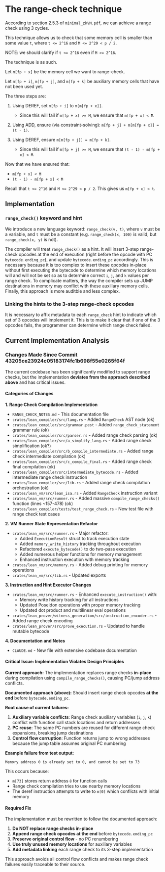 # The range-check technique

According to section 2.5.3 of `minimal_zkVM.pdf`, we can achieve a range check using 3 cycles.

This technique allows us to check that some memory cell is smaller than some
value `t`, where `t <= 2^16` and `M <= 2^29 < p / 2`.

NOTE: we should clarify if `t <= 2^16` even if `M >= 2^16`.

The technique is as such.

Let `m[fp + x]` be the memory cell we want to range-check.

Let `m[fp + i]`, `m[fp + j]`, and `m[fp + k]` be auxiliary memory cells that
have not been used yet.

The three steps are:

1. Using DEREF, set `m[fp + i]` to `m[m[fp + x]]`.
    - Since this will fail if `m[fp + x] >= M`, we ensure that `m[fp + x] < M`.

2. Using ADD, ensure (via constraint-solving): `m[fp + j] + m[m[fp + x]] = (t - 1)`.

3. Using DEREF, ensure `m[m[fp + j]] = m[fp + k]`.
    - Since this will fail if `m[fp + j] >= M`, we ensure that `(t - 1) - m[fp + x] < M`.

Now that we have ensured that:

- `m[fp + x] < M`
- `(t - 1) - m[fp + x] < M`

Recall that `t <= 2^16` and `M <= 2^29 < p / 2`. This gives us `m[fp + x] < t`.

## Implementation

### `range_check()` keyword and hint

We introduce a new language keyword: `range_check(v, t)`, where `v` must be a
variable, and `t` must be a constant (e.g. `range_check(x, 100)` is valid, but
`range_check(x, y)` is not).

The compiler will treat `range_check()` as a hint. It will insert 3-step
range-check opcodes at the end of execution (right before the opcode with PC
`bytecode.ending_pc`), and update `bytecode.ending_pc` accordingly. This is
necessary because it is too complex to insert these opcodes in-place without
first executing the bytecode to determine which memory locations will and will
not be set so as to determine correct `i`, `j`, and `k` values per range check.
To complicate matters, the way the compiler sets up JUMP destinations in memory
may conflict with these auxiliary memory cells. Finally, this approach is more
auditble and less complex.

### Linking the hints to the 3-step range-check opcodes

It is necessary to affix metadata to each `range_check` hint to indicate which
set of 3 opcodes will implement it. This is to make it clear that if one of the
3 opcodes fails, the programmer can determine which range check failed.

## Current Implementation Analysis

### Changes Made Since Commit 43205ce23924c05183174fc1b698f55e0265f64f

The current codebase has been significantly modified to support range checks,
but the implementation **deviates from the approach described above** and has
critical issues.

#### **Categories of Changes**

**1. Range Check Compilation Implementation**
- `RANGE_CHECK_NOTES.md` - This documentation file
- `crates/lean_compiler/src/lang.rs` - Added `RangeCheck` AST node (ok)
- `crates/lean_compiler/src/grammar.pest` - Added `range_check_statement` grammar rule (ok)
- `crates/lean_compiler/src/parser.rs` - Added range check parsing (ok)
- `crates/lean_compiler/src/a_simplify_lang.rs` - Added range check simplification (ok?)
- `crates/lean_compiler/src/b_compile_intermediate.rs` - Added range check intermediate compilation (ok)
- `crates/lean_compiler/src/c_compile_final.rs` - Added range check final compilation (ok)
- `crates/lean_compiler/src/intermediate_bytecode.rs` - Added intermediate range check instruction
- `crates/lean_compiler/src/lib.rs` - Added range check compilation orchestration (ok)
- `crates/lean_vm/src/lean_isa.rs` - Added `RangeCheck` instruction variant
- `crates/lean_vm/src/runner.rs` - Added massive `compile_range_checks()` function (lines ~157-478) (ok)
- `crates/lean_compiler/tests/test_range_check.rs` - New test file with range check test cases

**2. VM Runner State Representation Refactor**
- `crates/lean_vm/src/runner.rs` - Major refactor:
  - Added `ExecutionResult` struct to track execution state
  - Added `memory_write_history` tracking throughout execution
  - Refactored `execute_bytecode()` to do two-pass execution
  - Added numerous helper functions for memory management
  - Enhanced instruction execution with memory tracking
- `crates/lean_vm/src/memory.rs` - Added debug printing for memory operations
- `crates/lean_vm/src/lib.rs` - Updated exports

**3. Instruction and Hint Executor Changes**
- `crates/lean_vm/src/runner.rs` - Enhanced `execute_instruction()` with:
  - Memory write history tracking for all instructions
  - Updated Poseidon operations with proper memory tracking
  - Updated dot product and multilinear eval operations
- `crates/lean_prover/witness_generation/src/instruction_encoder.rs` - Added range check encoding
- `crates/lean_prover/src/prove_execution.rs` - Updated to handle mutable bytecode

**4. Documentation and Notes**
- `CLAUDE.md` - New file with extensive codebase documentation

#### **Critical Issue: Implementation Violates Design Principles**

**Current approach:** The implementation replaces range checks **in-place** during compilation using `compile_range_checks()`, causing PC/jump address conflicts.

**Documented approach (above):** Should insert range check opcodes **at the end** before `bytecode.ending_pc`.

**Root cause of current failures:**
1. **Auxiliary variable conflicts**: Range check auxiliary variables (`i`, `j`, `k`) conflict with function call stack locations and return addresses
2. **PC reuse**: The same PC numbers are reused for different range check expansions, breaking jump destinations
3. **Control flow corruption**: Function returns jump to wrong addresses because the jump table assumes original PC numbering

**Example failure from test output:**
```
Memory address 0 is already set to 0, and cannot be set to 73
```
This occurs because:
- `m[73]` stores return address `8` for function calls
- Range check compilation tries to use nearby memory locations
- The deref instruction attempts to write to `m[0]` which conflicts with initial memory

#### **Required Fix**

The implementation must be rewritten to follow the documented approach:

1. **Do NOT replace range checks in-place**
2. **Append range check opcodes at the end** before `bytecode.ending_pc`  
3. **Preserve original control flow** - no PC renumbering
4. **Use truly unused memory locations** for auxiliary variables
5. **Add metadata linking** each range check to its 3-step implementation

This approach avoids all control flow conflicts and makes range check failures easily traceable to their source.
